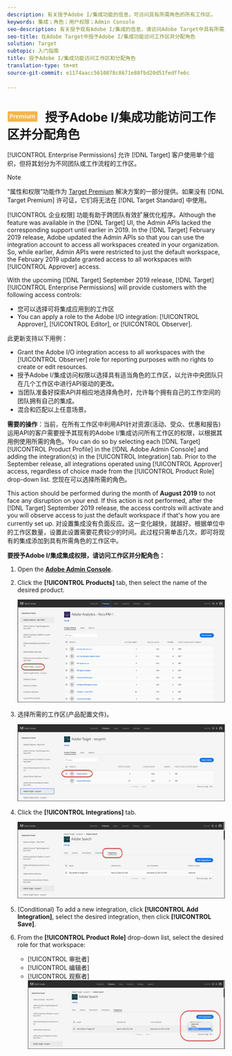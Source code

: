 ```yaml
---
description: 有关授予Adobe I/集成功能的信息，可访问具有所需角色的所有工作区。
keywords: 集成；角色；用户权限；Admin Console
seo-description: 有关授予现有Adobe I/集成的信息，请访问Adobe Target中具有所需角色的所有工作区
seo-title: 在Adobe Target中授予Adobe I/集成功能访问工作区并分配角色
solution: Target
subtopic: 入门指南
title: 授予Adobe I/集成功能访问工作区和分配角色
translation-type: tm+mt
source-git-commit: e1174aacc5610878c8671e88fbd20d51fedffe6c

---
```



# ![高级](/help/assets/premium.png) 授予Adobe I/集成功能访问工作区并分配角色

[!UICONTROL Enterprise Permissions] 允许 [!DNL Target] 客户使用单个组织，但将其划分为不同团队或工作流程的工作区。

>[!NOTE]
>
>“属性和权限”功能作为 [Target Premium](/help/c-intro/intro.md#premium) 解决方案的一部分提供。如果没有 [!DNL Target Premium] 许可证，它们将无法在 [!DNL Target Standard] 中使用。

[!UICONTROL 企业权限] 功能有助于跨团队有效扩展优化程序。Although the feature was available in the [!DNL Target] UI, the Admin APIs lacked the corresponding support until earlier in 2019. In the [!DNL Target] February 2019 release, Adobe updated the Admin APIs so that you can use the integration account to access all workspaces created in your organization. So, while earlier, Admin APIs were restricted to just the default workspace, the February 2019 update granted access to all workspaces with [!UICONTROL Approver] access.

With the upcoming [!DNL Target] September 2019 release, [!DNL Target] [!UICONTROL Enterprise Permissions] will provide customers with the following access controls:

* 您可以选择可将集成应用到的工作区
* You can apply a role to the Adobe I/O integration: [!UICONTROL Approver], [!UICONTROL Editor], or [!UICONTROL Observer].

此更新支持以下用例：

* Grant the Adobe I/O integration access to all workspaces with the [!UICONTROL Observer] role for reporting purposes with no rights to create or edit resources.
* 授予Adobe I/集成访问权限以选择具有适当角色的工作区，以允许中央团队只在几个工作区中进行API驱动的更改。
* 当团队准备好探索API并相应地选择角色时，允许每个拥有自己的工作空间的团队拥有自己的集成。
* 混合和匹配以上任意场景。

**需要的操作**：当前，在所有工作区中利用API针对资源(活动、受众、优惠和报告)运用API的客户需要授予其现有的Adobe I/集成访问所有工作区的权限，以根据其用例使用所需的角色。You can do so by selecting each [!DNL Target] [!UICONTROL Product Profile] in the [!DNL Adobe Admin Console] and adding the integration(s) in the [!UICONTROL Integration] tab. Prior to the September release, all integrations operated using [!UICONTROL Approver] access, regardless of choice made from the [!UICONTROL Product Role] drop-down list. 您现在可以选择所需的角色。

This action should be performed during the month of **August 2019** to not face any disruption on your end. If this action is not performed, after the [!DNL Target] September 2019 release, the access controls will activate and you will observe access to just the default workspace if that's how you are currently set up. 对设置集成没有负面反应。这一变化越快，就越好。根据单位中的工作区数量，设置此设置需要花费较少的时间。此过程只需单击几次，即可将现有的集成添加到具有所需角色的工作区中。

**要授予Adobe I/集成集成权限，请访问工作区并分配角色：**

1. Open the **[Adobe Admin Console](https://adminconsole.adobe.com)**.

1. Click the **[!UICONTROL Products]** tab, then select the name of the desired product.

   ![在Adobe Admin Console中选择产品](/help/administrating-target/c-user-management/property-channel/assets/io-choose-product.png)

1. 选择所需的工作区(产品配置文件)。

   ![选择产品配置文件](/help/administrating-target/c-user-management/property-channel/assets/io-select-product-profile.png)

1. Click the **[!UICONTROL Integrations]** tab.

   ![集成选项卡](/help/administrating-target/c-user-management/property-channel/assets/integrations-tab.png)

1. (Conditional) To add a new integration, click **[!UICONTROL Add Integration]**, select the desired integration, then click **[!UICONTROL Save]**.

1. From the **[!UICONTROL Product Role]** drop-down list, select the desired role for that workspace:

   * [!UICONTROL 审批者]
   * [!UICONTROL 编辑者]
   * [!UICONTROL 观察者]
   ![选择产品配置文件角色](/help/administrating-target/c-user-management/property-channel/assets/product-profile-role.png)
